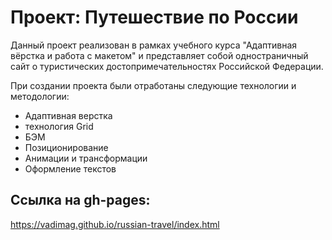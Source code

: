 # Проект: Путешествие по России

Данный проект реализован в рамках учебного курса "Адаптивная вёрстка и работа с макетом" и
представляет собой одностраничный сайт о туристических достопримечательностях Российской Федерации.

При создании проекта были отработаны следующие технологии и методологии:
* Адаптивная верстка
* технология Grid
* БЭМ
* Позиционирование
* Анимации и трансформации
* Оформление текстов

## Cсылка на gh-pages:
https://vadimag.github.io/russian-travel/index.html

